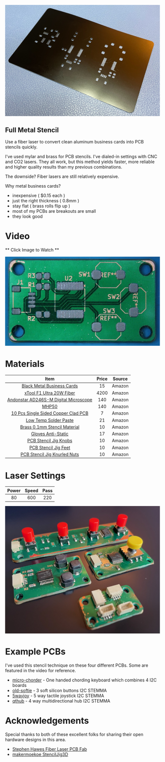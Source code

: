 
![Screenshot](pics/stencil.jpeg)

Full Metal Stencil
---
Use a fiber laser to convert clean aluminum business cards into PCB stencils quickly. 

I've used mylar and brass for PCB stencils. I've dialed-in settings with CNC and CO2 lasers. They all work, but this method yields faster, more reliable and higher quality results than my previous combinations.

The downside? Fiber lasers are still relatively expensive.

Why metal business cards? 

* inexpensive ( $0.15 each ) 
* just the right thickness ( 0.8mm )
* stay flat ( brass rolls flip up )
* most of my PCBs are breakouts are small
* they look good 


Video
===
** Click Image to Watch **

[![Watch the video](pics/os-paste.jpeg)](https://youtu.be/vPO3uMIyp_U?si=KMxxIIJ2tkyMDK75)


Materials
===
|                 Item                                    | Price | Source |
|:-------------------------------------------------------:|:-----:|:------:|
| [Black Metal Business Cards](https://amzn.to/4iVwLtZ)      | 15  | Amazon |
| [xTool F1 Ultra 20W Fiber](https://amzn.to/41h2cZH)      | 4200  | Amazon |
| [Andonstar AD246S-M Digital Microscope](https://amzn.to/41iweML) | 140  | Amazon |
| [MHP50](https://amzn.to/4gItVXV)                         | 140   | Amazon |
| [10 Pcs Single Sided Copper Clad PCB](https://amzn.to/4jXkF4V) | 7     | Amazon |
| [Low Temp Solder Paste](https://amzn.to/42WLXSY)         | 21    | Amazon |
| [Brass 0.1mm Stencil Material](https://amzn.to/42XMIes)  | 10    | Amazon |
| [Gloves Anti-Static](https://amzn.to/3X36cKU)            | 17     | Amazon |
| [PCB Stencil Jig Knobs](https://amzn.to/42TYsPh)         | 10    | Amazon |
| [PCB Stencil Jig Feet](https://amzn.to/4i0Jrzc)           | 10    | Amazon |
| [PCB Stencil Jig Knurled Nuts](https://amzn.to/3X5jerg)    | 10    | Amazon |


Laser Settings
===
| Power | Speed | Pass
|:---:|:---:|:---:|
| 80 | 600 | 220|


![Screenshot](pics/stuffed.jpeg)


Example PCBs
===
I've used this stencil technique on these four different PCBs. Some are featured in the video for reference.

* [micro-chorder](https://github.com/mikeysklar/micro-chorder) - One handed chording keyboard which combines 4 I2C boards
* [old-softie](https://github.com/mikeysklar/old-softie) -  3 soft silicon buttons I2C STEMMA
* [5wayjoy](https://github.com/mikeysklar/5wayjoy) - 5 way tactile joystick I2C STEMMA
* [qthub](https://github.com/mikeysklar/qthub) - 4 way multidirectional hub I2C STEMMA


Acknowledgements
===
Special thanks to both of these excellent folks for sharing their open hardware designs in this area.

* [Stephen Hawes Fiber Laser PCB Fab](https://github.com/sphawes/fiber-laser-pcb-fab)
* [makermoekoe StencilJig3D](https://github.com/makermoekoe/StencilJig3D/tree/main)
